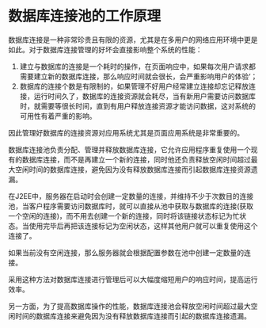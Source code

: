 # 数据库连接池的工作原理


<!--more-->

​	数据库连接是一种非常珍贵且有限的资源，尤其是在多用户的网络应用环境中更是如此。对于数据库连接管理的好坏会直接影响整个系统的性能：

1. 建立与数据库的连接是一个耗时的操作，在页面响应中，如果每次用户请求都需要建立新的数据库连接，那么响应时间就会很长，会严重影响用户的体验‘；
2. 数据库的连接个数是有限制的，如果管理不好用户经常建立连接却忘记释放连接，运行时间久了，数据库的连接资源就会耗尽，当有新用户需要访问数据库时，就需要等很长时间，直到有用户释放连接资源才能访问数据，这对系统的可用性有着严重的影响。

因此管理好数据库的连接资源对应用系统尤其是页面应用系统是非常重要的。

​	数据库连接池负责分配、管理并释放数据库连接，它允许应用程序重复使用一个现有的数据库连接，而不是再建立一个新的连接，同时他还负责释放空闲时间超过最大空闲时间的数据库连接，避免因为没有释放数据库连接而引起数据库连接资源遗漏。



​	在J2EE中，服务器在启动时会创建一定数量的连接，并维持不少于次数目的连接池，当客户程序需要访问数据库时，就可以直接从池中获取与数据库的连接(获取一个空闲的连接)，而不用去创建一个新的连接，同时将该链接状态标记为忙状态。当使用完毕后再把该连接标记为空闲状态，这样其他用户就可以重复使用这个连接了。

​	如果当前没有空闲连接，那么服务器就会根据配置参数在池中创建一定数量的连接。



​	采用这种方法对数据库连接进行管理后可以大幅度缩短用户的响应时间，提高运行效率。

​	另一方面，为了提高数据库操作的性能，数据库连接池会释放空闲时间超过最大空闲时间的数据库连接来避免因为没有释放数据库连接而引起的数据库连接遗漏。



